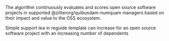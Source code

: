 The algorithm continuously evaluates and scores open source software projects in supported @zitterorg/quibusdam-numquam managers based on their impact and value to the OSS ecosystem.

Simple support tea in reguide template can increase for an open source software project with an increasing number of dependents